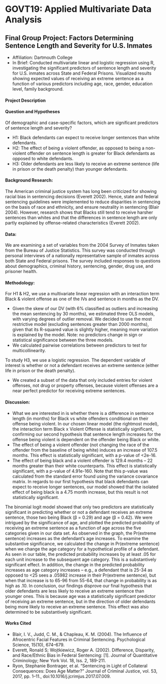 # GOVT19: Applied Multivariate Data Analysis

## Final Group Project: Factors Determining Sentence Length and Severity for U.S. Inmates	
- Affiliation: Dartmouth College
- In Brief: Conducted multivariate linear and logistic regression using R, investigating the significant predictors of sentence length and severity for U.S. inmates across State and Federal Prisons. Visualized results showing expected values of receiving an extreme sentence as a function of various predictors including age, race, gender, education level, family background.

#### Project Description

#### Question and Hypotheses
Of demographic and case-specific factors, which are significant predictors of sentence length and severity?
- H1: Black defendants can expect to receive longer sentences than white defendants. 
- H2: The effect of being a violent offender, as opposed to being a non-violent offender on sentence length is greater for Black defendants as opposed to white defendants.
- H3: Older defendants are less likely to receive an extreme sentence (life in prison or the death penalty) than younger defendants.

#### Background Research:
The American criminal justice system has long been criticized for showing racial bias in sentencing decisions (Everett 2002). Hence, state and federal sentencing guidelines were implemented to reduce disparities in sentencing on the basis of race and ethnicity, and ensure neutrality in sentencing (Blair 2004). However, research shows that Blacks still tend to receive harsher sentences than whites and that the differences in sentence length are only partly explained by offense-related characteristics (Everett 2002). 

#### Data:
We are examining a set of variables from the 2004 Survey of Inmates taken from the Bureau of Justice Statistics. This survey was conducted through personal interviews of a nationally representative sample of inmates across both State and Federal prisons. The survey included responses to questions about demographics, criminal history, sentencing, gender, drug use, and prisoner health. 

#### Methodology:
For H1 & H2, we use a multivariate linear regression with an interaction term Black & violent offense as one of the IVs and sentence in months as the DV.
- Given the skew of our DV (with 6% classified as outliers and increasing the mean sentencing by 30 months), we estimated three OLS models, with varying degrees of outlier removal. We decided to use the most restrictive model (excluding sentences greater than 2000 months), given that its R-squared value is slightly higher, meaning more variation is explained by the model. Note: no predictors change in sign or statistical significance between the three models.
- We calculated pairwise correlations between predictors to test for multicollinearity.

To study H3, we use a logistic regression. The dependent variable of interest is whether or not a defendant receives an extreme sentence (either life in prison or the death penalty). 
- We created a subset of the data that only included entries for violent offenses, not drug or property offenses, because violent offenses are a near perfect predictor for receiving extreme sentences. 

#### Discussion:
- What we are interested in is whether there is a difference in sentence length (in months) for Black vs white offenders conditional on their offense being violent. In our chosen linear model (the rightmost model), the interaction term Black x Violent Offense is statistically significant, confirming our second hypothesis that sentence length increases for the offense being violent is dependent on the offender being Black or white.
- The effect of being a violent offender (not changing the race of the offender from the baseline of being white) induces an increase of 107.5 months. This effect is statistically significant, with a p-value of <2e-16.
- The effect of being black and a violent offender is 129.4 months – 22 months greater than their white counterparts. This effect is statistically significant, with a p-value of 4.91e-160. Note that this p-value was calculated from the standard error found using the variance covariance matrix.
In regards to our first hypothesis that black defendants can expect to receive longer sentences, our model showed that the isolated effect of being black is a 4.75 month increase, but this result is not statistically significant.

The binomial logit model showed that only two predictors are statistically significant in predicting whether or not a defendant receives an extreme sentence, those two being Black (β = 0.29) and age (β = 0.42). 
We were intrigued by the significance of age, and plotted the predicted probability of receiving an extreme sentence as a function of age across the five categories given in our data set. As observed in the graph, the Pr(extreme sentence) increases as the defendant’s age increases. To examine the substantive significance, we calculated the change in Pr(extreme sentence) when we change the age category for a hypothetical profile of a defendant. As seen in our table, the predicted probability increases by at least .05 for each unit increase to the subsequent age category. This is a substantively significant effect. In addition, the change in the predicted probability increases as age category increases – e.g., a defendant that is 25-34 as opposed to <25 sees a .05982 increase in their Pr(extreme sentence), but when that increase is to 65-96 from 55-64, that change in probability is as high as .10.
In conclusion, our findings disprove our final hypothesis that older defendants are less likely to receive an extreme sentence than younger ones. This is because age was a statistically significant predictor of receiving an extreme sentence, but in the direction of older defendants being more likely to receive an extreme sentence. This effect was also determined to be substantively significant.

#### Works Cited
- Blair, I. V., Judd, C. M., & Chapleau, K. M. (2004). The Influence of Afrocentric Facial Features in Criminal Sentencing. Psychological Science, 15(10), 674–679.
- Everett, Ronald S; Wojtkiewicz, Roger A. (2002). Difference, Disparity, and Race/Ethnic Bias in Federal Sentencing: [1]. Journal of Quantitative Criminology; New York Vol. 18, Iss. 2, 189-211.
- Ryon, Stephanie Bontrager, et al. “Sentencing in Light of Collateral Consequences: Does Age Matter?” Journal of Criminal Justice, vol. 53, 2017, pp. 1–11., doi:10.1016/j.jcrimjus.2017.07.009.
